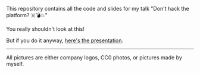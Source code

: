 This repository contains all the code and slides for my talk "Don't hack the platform? ☠️💣💥"

You really shouldn't look at this!

But if you do it anyway, [here's the presentation](http://jqno.nl/dont-hack-the-platform-talk/2018-09-12-javazone).

---

All pictures are either company logos, CC0 photos, or pictures made by myself.

